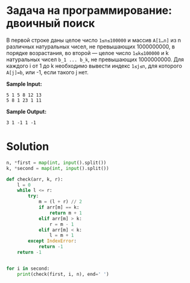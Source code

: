 # Задача на программирование: двоичный поиск 

В первой строке даны целое число `1≤n≤100000` и массив `A[1…n]` из n различных натуральных чисел, не превышающих
1000000000, в порядке возрастания, во второй — целое число `1≤k≤100000` и k натуральных чисел `b_1 ... b_k`, не
превышающих 1000000000. Для каждого i от 1 до k необходимо вывести индекс `1≤j≤n`, для которого `A[j]=b`, или -1, если
такого j нет.

**Sample Input:**

```
5 1 5 8 12 13
5 8 1 23 1 11
```

**Sample Output:**

```
3 1 -1 1 -1
```

# Solution

```python
n, *first = map(int, input().split())
k, *second = map(int, input().split())

def check(arr, k, r):
    l = 0
    while l <= r:
        try:
            m = (l + r) // 2
            if arr[m] == k:
                return m + 1
            elif arr[m] > k:
                r = m - 1
            elif arr[m] < k:
                l = m + 1
        except IndexError:
            return -1
    return -1


for i in second:
    print(check(first, i, n), end=' ')
```
